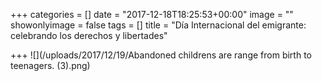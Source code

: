 +++
categories = []
date = "2017-12-18T18:25:53+00:00"
image = ""
showonlyimage = false
tags = []
title = "Día Internacional del emigrante: celebrando los derechos y libertades"

+++
![](/uploads/2017/12/19/Abandoned childrens are range from birth to teenagers. (3).png)